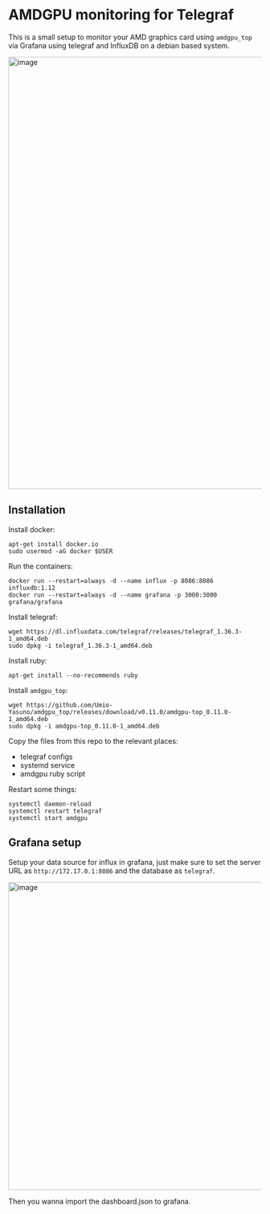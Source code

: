 # AMDGPU monitoring for Telegraf

This is a small setup to monitor your AMD graphics card using `amdgpu_top` via Grafana using telegraf and InfluxDB on a debian based system.

<img width="1595" height="860" alt="image" src="https://github.com/user-attachments/assets/d0c0ef3f-52ca-47cd-8b57-c9fb70f472b4" />


## Installation

Install docker:

```
apt-get install docker.io
sudo usermod -aG docker $USER
```

Run the containers:

```
docker run --restart=always -d --name influx -p 8086:8086 influxdb:1.12
docker run --restart=always -d --name grafana -p 3000:3000 grafana/grafana
```

Install telegraf:

```
wget https://dl.influxdata.com/telegraf/releases/telegraf_1.36.3-1_amd64.deb
sudo dpkg -i telegraf_1.36.3-1_amd64.deb
```

Install ruby:

```
apt-get install --no-recommends ruby
```

Install `amdgpu_top`:

```
wget https://github.com/Umio-Yasuno/amdgpu_top/releases/download/v0.11.0/amdgpu-top_0.11.0-1_amd64.deb
sudo dpkg -i amdgpu-top_0.11.0-1_amd64.deb
```

Copy the files from this repo to the relevant places:
- telegraf configs
- systemd service
- amdgpu ruby script

Restart some things:

```
systemctl daemon-reload
systemctl restart telegraf
systemctl start amdgpu
```

## Grafana setup

Setup your data source for influx in grafana, just make sure to set the server URL as `http://172.17.0.1:8086` and the database as `telegraf`.

<img width="686" height="613" alt="image" src="https://github.com/user-attachments/assets/070fa106-bb08-42a1-b8f6-8168089bb2fd" />


Then you wanna import the dashboard.json to grafana.

